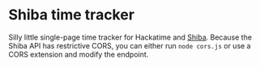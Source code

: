 # Shiba time tracker

Silly little single-page time tracker for Hackatime and [Shiba](https://shiba.hackclub.com).
Because the Shiba API has restrictive CORS, you can either run `node cors.js` or use a CORS extension and modify the endpoint.